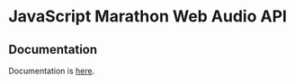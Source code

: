 # JavaScript Marathon Web Audio API

## Documentation

Documentation is [here](https://mastapegs.github.io/js-marathon-web-audio-api/).
